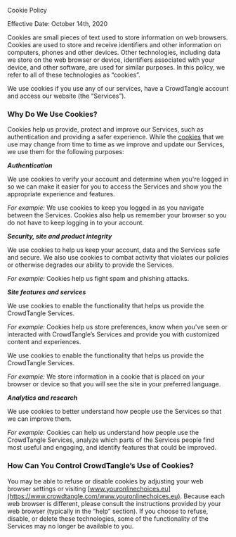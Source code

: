 Cookie Policy

Effective Date: October 14th, 2020

Cookies are small pieces of text used to store information on web browsers. Cookies are used to store and receive identifiers and other information on computers, phones and other devices. Other technologies, including data we store on the web browser or device, identifiers associated with your device, and other software, are used for similar purposes. In this policy, we refer to all of these technologies as “cookies”.

  

We use cookies if you use any of our services, have a CrowdTangle account and access our website (the “Services”).

### Why Do We Use Cookies?

Cookies help us provide, protect and improve our Services, such as authentication and providing a safer experience. While the [cookies](https://www.facebook.com/policy/cookies/) that we use may change from time to time as we improve and update our Services, we use them for the following purposes:

**_Authentication_**

We use cookies to verify your account and determine when you're logged in so we can make it easier for you to access the Services and show you the appropriate experience and features.

_For example:_ We use cookies to keep you logged in as you navigate between the Services. Cookies also help us remember your browser so you do not have to keep logging in to your account.  

  
**_Security, site and product integrity_**

We use cookies to help us keep your account, data and the Services safe and secure. We also use cookies to combat activity that violates our policies or otherwise degrades our ability to provide the Services.

_For example:_ Cookies help us fight spam and phishing attacks.  

  
**_Site features and services_**

We use cookies to enable the functionality that helps us provide the CrowdTangle Services.

_For example:_ Cookies help us store preferences, know when you've seen or interacted with CrowdTangle’s Services and provide you with customized content and experiences.  

We use cookies to enable the functionality that helps us provide the CrowdTangle Services.

_For example:_ We store information in a cookie that is placed on your browser or device so that you will see the site in your preferred language.  

  
**_Analytics and research_**

We use cookies to better understand how people use the Services so that we can improve them.

_For example:_ Cookies can help us understand how people use the CrowdTangle Services, analyze which parts of the Services people find most useful and engaging, and identify features that could be improved.

### How Can You Control CrowdTangle’s Use of Cookies?

You may be able to refuse or disable cookies by adjusting your web browser settings or visiting [www.youronlinechoices.eu](https://www.crowdtangle.com/www.youronlinechoices.eu). Because each web browser is different, please consult the instructions provided by your web browser (typically in the “help” section). If you choose to refuse, disable, or delete these technologies, some of the functionality of the Services may no longer be available to you.